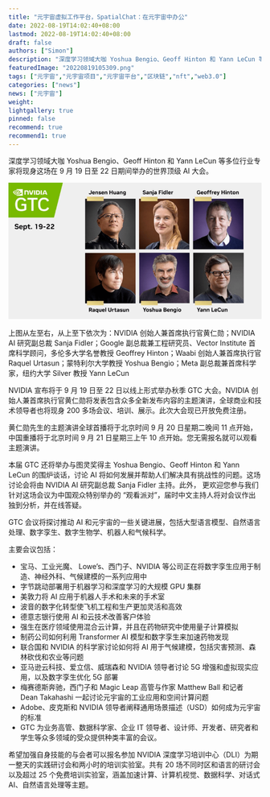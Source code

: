 ```yaml
---
title: "元宇宙虚拟工作平台，SpatialChat：在元宇宙中办公"
date: 2022-08-19T14:02:40+08:00
lastmod: 2022-08-19T14:02:40+08:00
draft: false
authors: ["Simon"]
description: "深度学习领域大咖 Yoshua Bengio、Geoff Hinton 和 Yann LeCun 等多位行业专家将现身这场在 9 月 19 日至 22 日期间举办的世界顶级 AI 大会。"
featuredImage: "20220819105309.png"
tags: ["元宇宙","元宇宙项目","元宇宙平台","区块链","nft","web3.0"]
categories: ["news"]
news: ["元宇宙"]
weight: 
lightgallery: true
pinned: false
recommend: true
recommend1: true
---
```


深度学习领域大咖 Yoshua Bengio、Geoff Hinton 和 Yann LeCun 等多位行业专家将现身这场在 9 月 19 日至 22 日期间举办的世界顶级 AI 大会。

![配图](20220819105309.png)

上图从左至右，从上至下依次为：NVIDIA 创始人兼首席执行官黄仁勋；NVIDIA AI 研究副总裁 Sanja Fidler；Google 副总裁兼工程研究员、Vector Institute 首席科学顾问，多伦多大学名誉教授 Geoffrey Hinton；Waabi 创始人兼首席执行官 Raquel Urtasun；蒙特利尔大学教授 Yoshua Bengio；Meta 副总裁兼首席科学家，纽约大学 Silver 教授 Yann LeCun

NVIDIA 宣布将于 9 月 19 日至 22 日以线上形式举办秋季 GTC 大会。NVIDIA 创始人兼首席执行官黄仁勋将发表包含众多全新发布内容的主题演讲，全球商业和技术领导者也将现身 200 多场会议、培训、展示。此次大会现已开放免费注册。

黄仁勋先生的主题演讲全球首播将于北京时间 9 月 20 日星期二晚间 11 点开始，中国重播将于北京时间 9 月 21 日星期三上午 10 点开始。您无需报名就可以观看主题演讲。

本届 GTC 还将举办与图灵奖得主 Yoshua Bengio、Geoff Hinton 和 Yann LeCun 的围炉谈话，讨论 AI 将如何发展并帮助人们解决具有挑战性的问题。这场讨论会将由 NVIDIA AI 研究副总裁 Sanja Fidler 主持。此外， 更欢迎您参与我们针对这场会议为中国观众特别举办的 “观看派对”，届时中文主持人将对会议作出独到分析，并在线答疑。

GTC 会议将探讨推动 AI 和元宇宙的一些关键进展，包括大型语言模型、自然语言处理、数字孪生、数字生物学、机器人和气候科学。

主要会议包括：

- 宝马、工业光魔、 Lowe’s、西门子、NVIDIA 等公司正在将数字孪生应用于制造、神经外科、气候建模的一系列应用中
- 字节跳动部署用于机器学习和深度学习的大规模 GPU 集群
- 美敦力将 AI 应用于机器人手术和未来的手术室
- 波音的数字化转型使飞机工程和生产更加灵活和高效
- 德意志银行使用 AI 和云技术改善客户体验
- 强生在医疗领域使用混合云计算，并且在药物研究中使用量子计算模拟
- 制药公司如何利用 Transformer AI 模型和数字孪生来加速药物发现
- 联合国和 NVIDIA 的科学家讨论如何将 AI 用于气候建模，包括灾害预测、森林砍伐和农业等问题
- 亚马逊云科技、爱立信、威瑞森和 NVIDIA 领导者讨论 5G 增强和虚拟现实应用，以及数字孪生优化 5G 部署
- 梅赛德斯奔驰，西门子和 Magic Leap 高管与作家 Matthew Ball 和记者 Dean Takahashi 一起讨论元宇宙的工业应用和空间计算问题
- Adobe、皮克斯和 NVIDIA 领导者阐释通用场景描述（USD）如何成为元宇宙的标准
- GTC 为业务高管、数据科学家、企业 IT 领导者、设计师、开发者、研究者和学生等众多领域的受众提供种类丰富的会议。

希望加强自身技能的与会者可以报名参加 NVIDIA 深度学习培训中心（DLI）为期一整天的实践研讨会和两小时的培训实验室。共有 20 场不同时区和语言的研讨会以及超过 25 个免费培训实验室，涵盖加速计算、计算机视觉、数据科学、对话式 AI、自然语言处理等主题。

